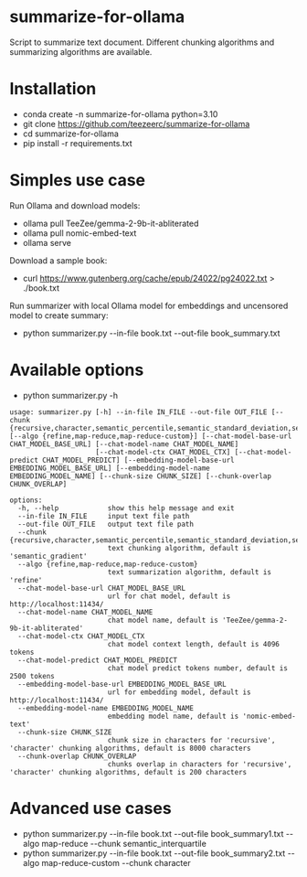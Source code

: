 # summarize-for-ollama

Script to summarize text document. Different chunking algorithms and summarizing algorithms are available.

# Installation

- conda create -n summarize-for-ollama python=3.10
- git clone https://github.com/teezeerc/summarize-for-ollama
- cd summarize-for-ollama
- pip install -r requirements.txt

# Simples use case

Run Ollama and download models:
- ollama pull TeeZee/gemma-2-9b-it-abliterated
- ollama pull nomic-embed-text
- ollama serve

Download a sample book:
- curl https://www.gutenberg.org/cache/epub/24022/pg24022.txt > ./book.txt

Run summarizer with local Ollama model for embeddings and uncensored model to create summary:

- python summarizer.py --in-file book.txt --out-file book_summary.txt 

# Available options

- python summarizer.py -h
```
usage: summarizer.py [-h] --in-file IN_FILE --out-file OUT_FILE [--chunk {recursive,character,semantic_percentile,semantic_standard_deviation,semantic_interquartile,semantic_gradient}] [--algo {refine,map-reduce,map-reduce-custom}] [--chat-model-base-url CHAT_MODEL_BASE_URL] [--chat-model-name CHAT_MODEL_NAME]
                     [--chat-model-ctx CHAT_MODEL_CTX] [--chat-model-predict CHAT_MODEL_PREDICT] [--embedding-model-base-url EMBEDDING_MODEL_BASE_URL] [--embedding-model-name EMBEDDING_MODEL_NAME] [--chunk-size CHUNK_SIZE] [--chunk-overlap CHUNK_OVERLAP]

options:
  -h, --help            show this help message and exit
  --in-file IN_FILE     input text file path
  --out-file OUT_FILE   output text file path
  --chunk {recursive,character,semantic_percentile,semantic_standard_deviation,semantic_interquartile,semantic_gradient}
                        text chunking algorithm, default is 'semantic_gradient'
  --algo {refine,map-reduce,map-reduce-custom}
                        text summarization algorithm, default is 'refine'
  --chat-model-base-url CHAT_MODEL_BASE_URL
                        url for chat model, default is http://localhost:11434/
  --chat-model-name CHAT_MODEL_NAME
                        chat model name, default is 'TeeZee/gemma-2-9b-it-abliterated'
  --chat-model-ctx CHAT_MODEL_CTX
                        chat model context length, default is 4096 tokens
  --chat-model-predict CHAT_MODEL_PREDICT
                        chat model predict tokens number, default is 2500 tokens
  --embedding-model-base-url EMBEDDING_MODEL_BASE_URL
                        url for embedding model, default is http://localhost:11434/
  --embedding-model-name EMBEDDING_MODEL_NAME
                        embedding model name, default is 'nomic-embed-text'
  --chunk-size CHUNK_SIZE
                        chunk size in characters for 'recursive', 'character' chunking algorithms, default is 8000 characters
  --chunk-overlap CHUNK_OVERLAP
                        chunks overlap in characters for 'recursive', 'character' chunking algorithms, default is 200 characters
```

# Advanced use cases
- python summarizer.py --in-file book.txt --out-file book_summary1.txt --algo map-reduce --chunk semantic_interquartile
- python summarizer.py --in-file book.txt --out-file book_summary2.txt --algo map-reduce-custom --chunk character
